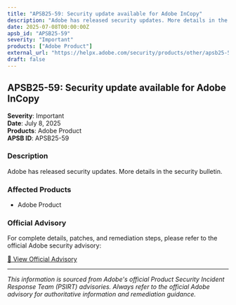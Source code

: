 ```yaml
---
title: "APSB25-59: Security update available for Adobe InCopy"
description: "Adobe has released security updates. More details in the security bulletin."
date: 2025-07-08T00:00:00Z
apsb_id: "APSB25-59"
severity: "Important"
products: ["Adobe Product"]
external_url: "https://helpx.adobe.com/security/products/other/apsb25-59.html"
draft: false
---
```


## APSB25-59: Security update available for Adobe InCopy

**Severity**: Important  
**Date**: July 8, 2025  
**Products**: Adobe Product  
**APSB ID**: APSB25-59

### Description

Adobe has released security updates. More details in the security bulletin.

### Affected Products

- Adobe Product


### Official Advisory

For complete details, patches, and remediation steps, please refer to the official Adobe security advisory:

[🔗 View Official Advisory](https://helpx.adobe.com/security/products/other/apsb25-59.html)

---

*This information is sourced from Adobe's official Product Security Incident Response Team (PSIRT) advisories. Always refer to the official Adobe advisory for authoritative information and remediation guidance.*
